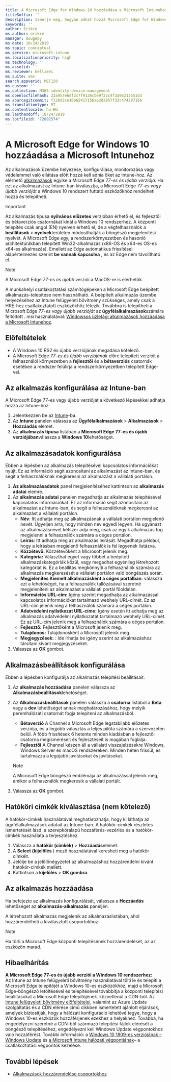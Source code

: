 ```yaml
---
title: A Microsoft Edge for Windows 10 hozzáadása a Microsoft Intunehoz
titleSuffix: ''
description: Ismerje meg, hogyan adhat hozzá Microsoft Edge for Windows-t a Microsoft Intunehoz.
keywords: ''
author: Erikre
ms.author: erikre
manager: dougeby
ms.date: 10/24/2019
ms.topic: conceptual
ms.service: microsoft-intune
ms.localizationpriority: high
ms.technology: ''
ms.assetid: ''
ms.reviewer: kellieei
ms.suite: ems
search.appverid: MET150
ms.custom: ''
ms.collection: M365-identity-device-management
ms.openlocfilehash: 22a957e6df2c7f9126cbe9f22c4f3a96213551d3
ms.sourcegitcommit: f12bd2ce10b6241715bae2d2857f33c474287166
ms.translationtype: MT
ms.contentlocale: hu-HU
ms.lasthandoff: 10/24/2019
ms.locfileid: "72892574"
---
```

# <a name="add-microsoft-edge-for-windows-10-to-microsoft-intune"></a>A Microsoft Edge for Windows 10 hozzáadása a Microsoft Intunehoz

Az alkalmazások üzembe helyezése, konfigurálása, monitorozása vagy védelemmel való ellátása előtt hozzá kell adnia őket az Intune-hoz. Az elérhető [alkalmazások](~/apps/apps-add.md#app-types-in-microsoft-intune) egyike a Microsoft Edge *77-es és újabb verziója*. Ha ezt az alkalmazást az Intune-ban kiválasztja, a Microsoft Edge *77-es vagy újabb verzióját* a Windows 10 rendszert futtató eszközökhöz rendelheti hozzá és telepítheti.

> [!IMPORTANT]
> Az alkalmazás típusa **nyilvános előzetes** verzióban érhető el, és fejlesztői és bétaverziós csatornákat kínál a Windows 10 rendszerhez. A központi telepítés csak angol (EN) nyelven érhető el, de a végfelhasználók a **beállítások**  > **nyelvek**területen módosíthatják a böngésző megjelenítési nyelvét. A Microsoft Edge egy, a rendszerkörnyezetben és hasonló architektúrákban telepített Win32-alkalmazás (x86-OS és x64-es OS-es x64-es alkalmazás). Emellett az Edge automatikus frissítései alapértelmezés szerint **be vannak kapcsolva** , és az Edge nem távolítható el.

> [!NOTE]
> A Microsoft Edge *77-es és újabb* verziói a MacOS-re is elérhetők.
> 
> A munkahelyi csatlakoztatási számítógépeken a Microsoft Edge beépített alkalmazás-telepítése nem használható. A beépített alkalmazás üzembe helyezéséhez az Intune felügyeleti bővítmény szükséges, amely csak a HRE-hez csatlakoztatott eszközökhöz létezik. Továbbra is telepítheti a Microsoft Edge *77-es vagy újabb verzióját* az **ügyfélalkalmazások**számára feltöltött *. msi* használatával: [Windowsos üzletági alkalmazások hozzáadása a Microsoft Intunehoz](~/apps/lob-apps-windows.md).

## <a name="prerequisites"></a>Előfeltételek
- A Windows 10 RS2 és újabb verziójának megadása kötelező.
- A Microsoft Edge *77-es és újabb verziójának* előre telepített verzióit a felhasználói környezetben a **fejlesztői** és a **bétaverziós** csatornák esetében a rendszer felülírja a rendszerkörnyezetben telepített Edge-vel.

## <a name="configure-the-app-in-intune"></a>Az alkalmazás konfigurálása az Intune-ban
A Microsoft Edge 77-es vagy újabb verzióját a következő lépésekkel adhatja hozzá az Intune-hoz:

1. Jelentkezzen be az [Intune](https://go.microsoft.com/fwlink/?linkid=2090973)-ba.
2. Az **Intune** panelen válassza az **Ügyfélalkalmazások** > **Alkalmazások** > **Hozzáadás** elemet.
3. Az **alkalmazás típusa** listában a **Microsoft Edge 77-es és újabb verziójában**válassza a **Windows 10**lehetőséget.

## <a name="configure-app-information"></a>Az alkalmazásadatok konfigurálása
Ebben a lépésben az alkalmazás telepítésével kapcsolatos információkat nyújt. Ez az információ segít azonosítani az alkalmazást az Intune-ban, és segít a felhasználóknak megkeresni az alkalmazást a vállalati portálon.

1. **Az alkalmazásadatok** panel megjelenítéséhez kattintson az **alkalmazás adatai** elemre.
2. Az **alkalmazás adatai** panelen megadhatja az alkalmazás telepítésével kapcsolatos információkat. Ez az információ segít azonosítani az alkalmazást az Intune-ban, és segít a felhasználóknak megkeresni az alkalmazást a vállalati portálon.
    - **Név**: Itt adhatja meg az alkalmazásnak a vállalati portálon megjelenő nevét. Ügyeljen arra, hogy minden név egyedi legyen. Ha ugyanazt az alkalmazásnevet kétszer adja meg, csak az egyik alkalmazás fog megjelenni a felhasználók számára a céges portálon.
    - **Leírás**: Itt adhatja meg az alkalmazás leírását. Megadhatja például, hogy a leírásban megjelenő felhasználók is fel legyenek listázva.
    - **Közzétevő:** Közzétevőként a Microsoft jelenik meg.
    - **Kategória:** Választhat egyet vagy többet a beépített alkalmazáskategóriák közül, vagy megadhat egyénileg létrehozott kategóriát is. Ez a beállítás megkönnyíti a felhasználók számára az alkalmazás megkeresését a vállalati portálon való böngészés során.
    - **Megjelenítés Kiemelt alkalmazásként a céges portálban**: válassza ezt a lehetőséget, ha a felhasználók tallózásával szeretné megjeleníteni az alkalmazást a vállalati portál főoldalán.
    - **Információs URL-cím:** Igény szerint megadhatja az alkalmazással kapcsolatos információkat tartalmazó webhely URL-címét. Ez az URL-cím jelenik meg a felhasználók számára a céges portálon.
    - **Adatvédelmi nyilatkozat URL-címe:** Igény esetén itt adhatja meg az alkalmazás adatvédelmi nyilatkozatát tartalmazó webhely URL-címét. Ez az URL-cím jelenik meg a felhasználók számára a céges portálon.
    - **Fejlesztő:** Fejlesztőként a Microsoft jelenik meg.
    - **Tulajdonos:** Tulajdonosként a Microsoft jelenik meg.
    - **Megjegyzések:** : Ide írhatja be igény szerint az alkalmazáshoz társítani kívánt megjegyzéseket.
3. Válassza az **OK** gombot.

## <a name="configure-app-settings"></a>Alkalmazásbeállítások konfigurálása
Ebben a lépésben konfigurálja az alkalmazás telepítési beállításait.

1. Az **alkalmazás hozzáadása** panelen válassza az **Alkalmazásbeállítások**lehetőséget.
2. Az **Alkalmazásbeállítások** panelen válassza a **csatorna** listából a **Beta** vagy a **dev** lehetőséget annak meghatározásához, hogy melyik peremhálózati csatornát fogja telepíteni az alkalmazásból.
    - **Bétaverzió** A Channel a Microsoft Edge legstabilabb előzetes verziója, és a legjobb választás a teljes pilóta számára a szervezeten belül. A főbb frissítések 6 hetente minden kiadásban a fejlesztői csatorna megismeréseit és fejlesztéseit is magában foglalja.
    - **Fejlesztői** A Channel készen áll a vállalati visszajelzésekre Windows, Windows Server és macOS rendszereken. Minden héten frissül, és tartalmazza a legújabb javításokat és javításokat.

    > [!NOTE]
    > A Microsoft Edge böngésző emblémája az alkalmazással jelenik meg, amikor a felhasználók megkeresik a vállalati portált.

3.  Válassza az **OK** gombot.

## <a name="select-scope-tags-optional"></a>Hatóköri címkék kiválasztása (nem kötelező)
A hatókör-címkék használatával meghatározhatja, hogy ki láthatja az ügyfélalkalmazások adatait az Intune-ban. A hatókör-címkék részletes ismertetését lásd: a szerepköralapú hozzáférés-vezérlés és a hatókör-címkék használata a terjesztéshez.
1.  Válassza a **hatókör (címkék)**  > **Hozzáadás**elemet.
2.  A **Select (kijelölés** ) mező használatával keresheti meg a hatókör címkéit.
3.  Jelölje be a jelölőnégyzetet az alkalmazáshoz hozzárendelni kívánt hatókör-címkék mellett.
4.  Kattintson a **kijelölés**  > **OK gombra**.

## <a name="add-the-app"></a>Az alkalmazás hozzáadása
Ha befejezte az alkalmazás konfigurálását, válassza a **Hozzáadás** lehetőséget az **alkalmazás-alkalmazás** paneljén. 

A létrehozott alkalmazás megjelenik az alkalmazáslistában, ahol hozzárendelheti a kiválasztott csoportokhoz. 

> [!NOTE]
> Ha törli a Microsoft Edge központi telepítésének hozzárendelését, az az eszközön marad.

## <a name="troubleshooting"></a>Hibaelhárítás
**A Microsoft Edge 77-es és újabb verziói a Windows 10 rendszerhez:**<br>
Az Intune az Intune felügyeleti bővítmény használatával tölti le és telepíti a Microsoft Edge telepítőjét a Windows 10-es eszközökhöz, majd a Microsoft Edge-böngésző letöltésével és telepítésével továbbítja a központi telepítési beállításokat a Microsoft Edge telepítőjének. közvetlenül a CDN-ből. Az [Intune felügyeleti bővítmény előfeltételei](~/apps/intune-management-extension.md#prerequisites), valamint az Azure Update szolgáltatás és a CDN elérése című cikkben ismertetett ajánlott eljárások, amelyek biztosítják, hogy a hálózati konfiguráció lehetővé tegye, hogy a Windows 10-es eszközök hozzáférjenek ezekhez a helyekhez. Továbbá, ha engedélyezni szeretné a CDN-ből származó telepítési fájlok elérését a böngésző telepítéséhez, engedélyezni kell Windows Update végpontokhoz való hozzáférést. További információ: a [Windows 10 1809-es verziójának – Windows Update](https://docs.microsoft.com/windows/privacy/manage-windows-1809-endpoints#windows-update) és [a Microsoft Intune hálózati végpontjának](~/fundamentals/intune-endpoints.md)– a csatlakoztatási végpontok kezelése.

## <a name="next-steps"></a>További lépések
- [Alkalmazások hozzárendelése csoportokhoz](~/apps/apps-deploy.md)
